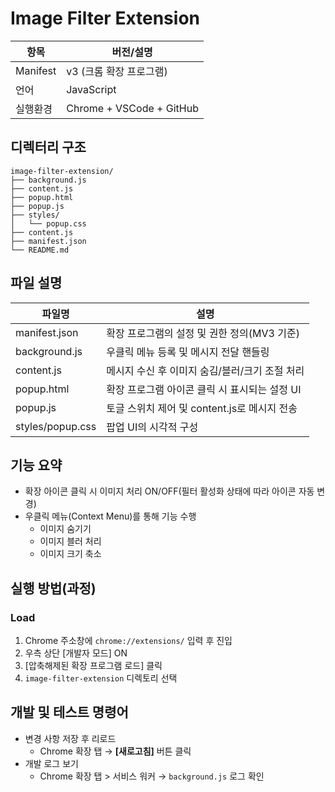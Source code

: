 # Image Filter Extension

| 항목 | 버전/설명 |
|------------|------------------------|
| Manifest | v3 (크롬 확장 프로그램) |
| 언어 | JavaScript |
| 실행환경 | Chrome + VSCode + GitHub |

## 디렉터리 구조
```
image-filter-extension/
├── background.js
├── content.js
├── popup.html
├── popup.js
├── styles/
│   └── popup.css
├── content.js
├── manifest.json
└── README.md
```

## 파일 설명

| 파일명 | 설명 |
|------------------|--------------------------------|
| manifest.json | 확장 프로그램의 설정 및 권한 정의(MV3 기준) |
| background.js | 우클릭 메뉴 등록 및 메시지 전달 핸들링 |
| content.js | 메시지 수신 후 이미지 숨김/블러/크기 조절 처리 |
| popup.html | 확장 프로그램 아이콘 클릭 시 표시되는 설정 UI |
| popup.js | 토글 스위치 제어 및 content.js로 메시지 전송 |
| styles/popup.css | 팝업 UI의 시각적 구성 |

## 기능 요약
- 확장 아이콘 클릭 시 이미지 처리 ON/OFF(필터 활성화 상태에 따라 아이콘 자동 변경)
- 우클릭 메뉴(Context Menu)를 통해 기능 수행
  - 이미지 숨기기
  - 이미지 블러 처리
  - 이미지 크기 축소

## 실행 방법(과정)
### Load
1. Chrome 주소창에 `chrome://extensions/` 입력 후 진입
2. 우측 상단 [개발자 모드] ON
3. [압축해제된 확장 프로그램 로드] 클릭
4. `image-filter-extension` 디렉토리 선택

## 개발 및 테스트 명령어
- 변경 사항 저장 후 리로드
  - Chrome 확장 탭 → **[새로고침]** 버튼 클릭
- 개발 로그 보기
  - Chrome 확장 탭 > 서비스 워커 → `background.js` 로그 확인